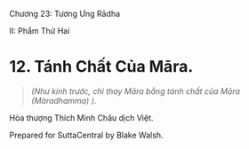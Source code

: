  

Chương 23: Tương Ưng Rādha

II: Phẩm Thứ Hai

# 12\. Tánh Chất Của Māra.

> _(Như kinh trước, chỉ thay Māra bằng tánh chất của Māra (Màradhamma) )_.

Hòa thượng Thích Minh Châu dịch Việt.

Prepared for SuttaCentral by Blake Walsh.